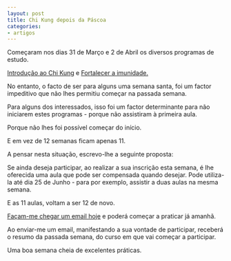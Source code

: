 ```yaml
---
layout: post
title: Chi Kung depois da Páscoa
categories:
- artigos
---
```

Começaram nos dias 31 de Março e 2 de Abril os diversos programas de estudo. 

[Introdução ao Chi Kung](http://lourencoazevedo.com/zero.html) e [Fortalecer a imunidade.](http://lourencoazevedo.com/imunidade.html) 

No entanto, o facto de ser para alguns uma semana santa, foi um factor impeditivo que não lhes permitiu começar na passada semana. 

Para alguns dos interessados, isso foi um factor determinante para não iniciarem estes programas - porque não assistiram à primeira aula. 

Porque não lhes foi possível começar do início. 

E em vez de 12 semanas ficam apenas 11. 

A pensar nesta situação, escrevo-lhe a seguinte proposta:

Se ainda deseja participar, ao realizar a sua inscrição esta semana, é lhe oferecida uma aula que pode ser compensada quando desejar. Pode utiliza-la até dia 25 de Junho - para por exemplo, assistir a duas aulas na mesma semana.

E as 11 aulas, voltam a ser 12 de novo. 

[Façam-me chegar um email hoje](mailto:lourenco.azevedo@gmail.com) e poderá começar a praticar já amanhã. 

Ao enviar-me um email, manifestando a sua vontade de participar, receberá o resumo da passada semana, do curso em que vai começar a participar. 

Uma boa semana cheia de excelentes práticas.  
